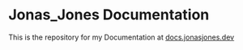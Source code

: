 # Jonas_Jones Documentation

This is the repository for my Documentation at [docs.jonasjones.dev](https://docs.jonasjones.dev)
